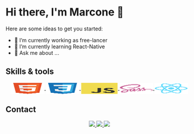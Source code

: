 # Hi there, I'm Marcone 👋

Here are some ideas to get you started:

- 🔭 I’m currently working as free-lancer
- 🌱 I’m currently learning React-Native
- 💬 Ask me about ...

## Skills & tools
<p align="center">
<a align="center" href="https://github.com/M4RC0N3">
  <img align="center" src= "https://raw.githubusercontent.com/devicons/devicon/master/icons/html5/html5-original.svg" width="90" height="30" alt ="HTML 5"></img>
  <img align="center" src= "https://raw.githubusercontent.com/devicons/devicon/master/icons/css3/css3-original.svg" width="90" height="30" alt ="CSS 3"></img>
  <img align="center" src= "https://raw.githubusercontent.com/devicons/devicon/master/icons/javascript/javascript-original.svg" width="100" height="30"  alt ="Java Script"></img>
  <img align="center" src= "https://raw.githubusercontent.com/devicons/devicon/master/icons/sass/sass-original.svg" width="90" height="30" alt ="SASS"></img>
  <img align="center" src= "https://raw.githubusercontent.com/devicons/devicon/master/icons/react/react-original.svg" width="90" height="30" alt ="React"></img>
</a>
</p>

## Contact

<p align = "center">
  <a href="mailto:marconeribeiro22@gmail.com">
    <img src="https://img.shields.io/badge/Gmail-D14836?style=for-the-badge&logo=gmail&logoColor=white"></img>
  </a>
  <a href="https://www.instagram.com/marcone_s.ribeiro/">
    <img src="https://img.shields.io/badge/Instagram-E4405F?style=for-the-badge&logo=instagram&logoColor=white"></img>
  </a>
  
  <a href="https://github.com/M4RC0N3">
    <img src="https://img.shields.io/badge/GitHub-100000?style=for-the-badge&logo=github&logoColor=white"></img>
  </a>
  
</p>
